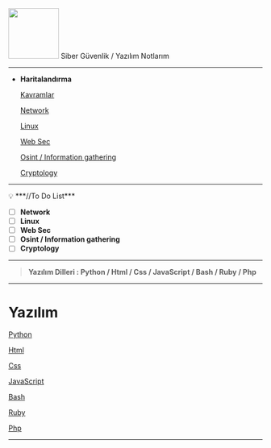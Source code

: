 <aside>
<img src="https://media0.giphy.com/media/v1.Y2lkPTc5MGI3NjExZjk2YzhiNjdjZmVkZjgzYWMwOTQ0YjgzZjI2NzU0MjUwN2NhNTc1YyZjdD1n/2IudUHdI075HL02Pkk/giphy.gif" width="100px" /> Siber Güvenlik / Yazılım Notlarım

</aside>

---

- **Haritalandırma**
    
    [Kavramlar](https://www.notion.so/Kavramlar-07784a2c2a8f4f7f8865f143a1332340)
    
    [Network](https://www.notion.so/Network-ccd0992496c34e9cba1a452449995061)
    
    [Linux](https://www.notion.so/Linux-70fadbaf6e0340aeb715882f541ccd13)
    
    [Web Sec](https://www.notion.so/Web-Sec-38dbfe1fe79a4b22930851e5862b5a5b)
    
    [Osint / Information gathering](https://www.notion.so/Osint-Information-gathering-e041c1b5a25f4124aa63c46217a430b5)
    
    [Cryptology](https://www.notion.so/Cryptology-de39e19b99314eb0a15ad557acf694da)
    

---

<aside>
💡 ***//To Do List***

</aside>

- [ ]  **Network**
- [ ]  **Linux**
- [ ]  **Web Sec**
- [ ]  **Osint / Information gathering**
- [ ]  **Cryptology**

---

> **Yazılım Dilleri : Python / Html / Css / JavaScript / Bash / Ruby / Php**
> 

---

# **Yazılım**

[Python](https://www.notion.so/Python-081f18a06afb4e218f70820e6cc74769)

[Html](https://www.notion.so/Html-3f081c1f58ad4157b02356e574acc554)

[Css](https://www.notion.so/Css-54a023ae89854130812a6b64cc969bf4)

[JavaScript](https://www.notion.so/JavaScript-c1a57b7385cd49d29effbdf52ad7bb4b)

[Bash](https://www.notion.so/Bash-b46dd5b04c7d4cc8bb0c27d9419e6eb7)

[Ruby](https://www.notion.so/Ruby-7ecb0ec6fa644c71b2a490c353200f21)

[Php](https://www.notion.so/Php-eb734cd574964df582072d67ae44e74d)

---
